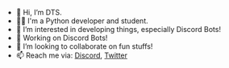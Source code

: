 - 👋 Hi, I’m DTS.
- 🧑‍🎓 I'm a Python developer and student.
- 👀 I’m interested in developing things, especially Discord Bots!
- 👷 Working on Discord Bots!
- 💞️ I’m looking to collaborate on fun stuffs!
- 📫 Reach me via: [Discord](https://discord.gg/WhNDVTF), [Twitter](https://twitter.com/official_DTS_11)

<!---
DTS-11/DTS-11 is a ✨ special ✨ repository because its `README.md` (this file) appears on your GitHub profile.
You can click the Preview link to take a look at your changes.
--->
